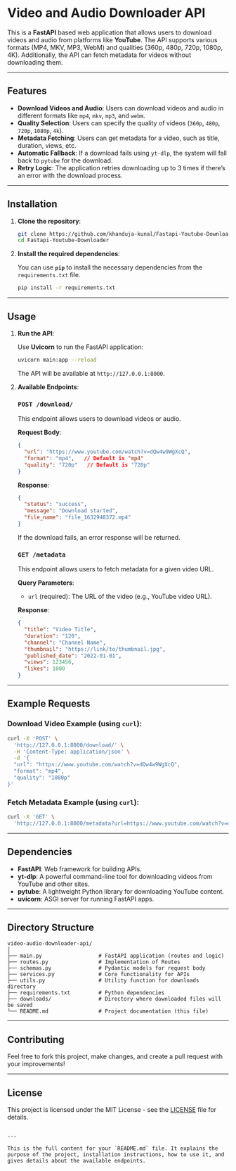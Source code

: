 # Video and Audio Downloader API

This is a **FastAPI** based web application that allows users to download videos and audio from platforms like **YouTube**. The API supports various formats (MP4, MKV, MP3, WebM) and qualities (360p, 480p, 720p, 1080p, 4K). Additionally, the API can fetch metadata for videos without downloading them.

---

## Features

- **Download Videos and Audio**: Users can download videos and audio in different formats like `mp4`, `mkv`, `mp3`, and `webm`.
- **Quality Selection**: Users can specify the quality of videos (`360p`, `480p`, `720p`, `1080p`, `4k`).
- **Metadata Fetching**: Users can get metadata for a video, such as title, duration, views, etc.
- **Automatic Fallback**: If a download fails using `yt-dlp`, the system will fall back to `pytube` for the download.
- **Retry Logic**: The application retries downloading up to 3 times if there’s an error with the download process.

---

## Installation

1. **Clone the repository**:

   ```bash
   git clone https://github.com/khanduja-kunal/Fastapi-Youtube-Downloader.git
   cd Fastapi-Youtube-Downloader
   ```

2. **Install the required dependencies**:

   You can use **`pip`** to install the necessary dependencies from the `requirements.txt` file.

   ```bash
   pip install -r requirements.txt
   ```

---

## Usage

1. **Run the API**:

   Use **Uvicorn** to run the FastAPI application:

   ```bash
   uvicorn main:app --reload
   ```

   The API will be available at `http://127.0.0.1:8000`.

2. **Available Endpoints**:

   ### `POST /download/`

   This endpoint allows users to download videos or audio.

   **Request Body**:
   ```json
   {
     "url": "https://www.youtube.com/watch?v=dQw4w9WgXcQ",
     "format": "mp4",   // Default is "mp4"
     "quality": "720p"   // Default is "720p"
   }
   ```

   **Response**:
   ```json
   {
     "status": "success",
     "message": "Download started",
     "file_name": "file_1632948372.mp4"
   }
   ```

   If the download fails, an error response will be returned.

   ### `GET /metadata`

   This endpoint allows users to fetch metadata for a given video URL.

   **Query Parameters**:
   - `url` (required): The URL of the video (e.g., YouTube video URL).

   **Response**:
   ```json
   {
     "title": "Video Title",
     "duration": "120",
     "channel": "Channel Name",
     "thumbnail": "https://link/to/thumbnail.jpg",
     "published_date": "2022-01-01",
     "views": 123456,
     "likes": 1000
   }
   ```

---

## Example Requests

### Download Video Example (using `curl`):
```bash
curl -X 'POST' \
  'http://127.0.0.1:8000/download/' \
  -H 'Content-Type: application/json' \
  -d '{
  "url": "https://www.youtube.com/watch?v=dQw4w9WgXcQ",
  "format": "mp4",
  "quality": "1080p"
}'
```

### Fetch Metadata Example (using `curl`):
```bash
curl -X 'GET' \
  'http://127.0.0.1:8000/metadata?url=https://www.youtube.com/watch?v=dQw4w9WgXcQ'
```

---

## Dependencies

- **FastAPI**: Web framework for building APIs.
- **yt-dlp**: A powerful command-line tool for downloading videos from YouTube and other sites.
- **pytube**: A lightweight Python library for downloading YouTube content.
- **uvicorn**: ASGI server for running FastAPI apps.

---

## Directory Structure

```
video-audio-downloader-api/
│
├── main.py                  # FastAPI application (routes and logic)
├── routes.py                # Implementation of Routes
├── schemas.py               # Pydantic models for request body
├── services.py              # Core functionality for APIs
├── utils.py                 # Utility function for downloads directory
├── requirements.txt         # Python dependencies
├── downloads/               # Directory where downloaded files will be saved
└── README.md                # Project documentation (this file)
```

---

## Contributing

Feel free to fork this project, make changes, and create a pull request with your improvements!

---

## License

This project is licensed under the MIT License - see the [LICENSE](LICENSE) file for details.

```

---

This is the full content for your `README.md` file. It explains the purpose of the project, installation instructions, how to use it, and gives details about the available endpoints.
